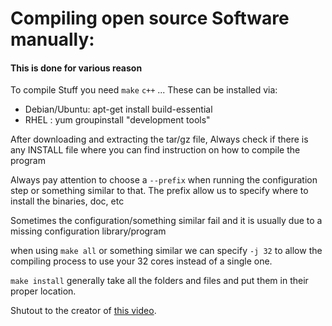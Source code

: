 # Compiling open source Software manually:

#### This is done for various reason

To compile Stuff you need `make` `c++` ...
These can be installed via:
* Debian/Ubuntu: apt-get install build-essential
* RHEL         : yum groupinstall "development tools"


After downloading and extracting the tar/gz file, Always check if there is any INSTALL file where you can find instruction on how to compile the program

Always pay attention to choose a `--prefix` when running the configuration step or something similar to that. The prefix allow us to specify where to install the binaries, doc, etc

Sometimes the configuration/something similar fail and it is usually due to a missing configuration library/program

when using `make all` or something similar we can specify `-j 32` to allow the compiling process to use your 32 cores instead of a single one.

`make install` generally take all the folders and files and put them in their proper location.

Shutout to the creator of [this video](https://www.youtube.com/watch?v=G4lHVdGX6LI).
